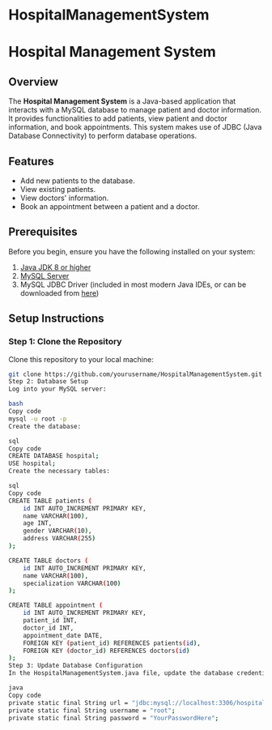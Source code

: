# HospitalManagementSystem
# Hospital Management System

## Overview

The **Hospital Management System** is a Java-based application that interacts with a MySQL database to manage patient and doctor information. It provides functionalities to add patients, view patient and doctor information, and book appointments. This system makes use of JDBC (Java Database Connectivity) to perform database operations.

## Features

- Add new patients to the database.
- View existing patients.
- View doctors' information.
- Book an appointment between a patient and a doctor.

## Prerequisites

Before you begin, ensure you have the following installed on your system:

1. [Java JDK 8 or higher](https://www.oracle.com/java/technologies/javase-jdk11-downloads.html)
2. [MySQL Server](https://dev.mysql.com/downloads/installer/)
3. MySQL JDBC Driver (included in most modern Java IDEs, or can be downloaded from [here](https://dev.mysql.com/downloads/connector/j/))

## Setup Instructions

### Step 1: Clone the Repository
Clone this repository to your local machine:
```bash
git clone https://github.com/yourusername/HospitalManagementSystem.git
Step 2: Database Setup
Log into your MySQL server:

bash
Copy code
mysql -u root -p
Create the database:

sql
Copy code
CREATE DATABASE hospital;
USE hospital;
Create the necessary tables:

sql
Copy code
CREATE TABLE patients (
    id INT AUTO_INCREMENT PRIMARY KEY,
    name VARCHAR(100),
    age INT,
    gender VARCHAR(10),
    address VARCHAR(255)
);

CREATE TABLE doctors (
    id INT AUTO_INCREMENT PRIMARY KEY,
    name VARCHAR(100),
    specialization VARCHAR(100)
);

CREATE TABLE appointment (
    id INT AUTO_INCREMENT PRIMARY KEY,
    patient_id INT,
    doctor_id INT,
    appointment_date DATE,
    FOREIGN KEY (patient_id) REFERENCES patients(id),
    FOREIGN KEY (doctor_id) REFERENCES doctors(id)
);
Step 3: Update Database Configuration
In the HospitalManagementSystem.java file, update the database credentials with your MySQL server information:

java
Copy code
private static final String url = "jdbc:mysql://localhost:3306/hospital";
private static final String username = "root";
private static final String password = "YourPasswordHere";
